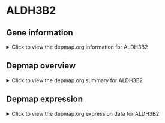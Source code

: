 <h1>ALDH3B2</h1>

<h2>Gene information</h2>
<details>
  <summary>Click to view the depmap.org information for ALDH3B2</summary>
  <iframe src="https://depmap.org/portal/gene/ALDH3B2?tab=about" style="border:none;width:100%;height:800px"></iframe>
</details>

<h2>Depmap overview</h2>
<details>
  <summary>Click to view the depmap.org summary for ALDH3B2</summary>
  <iframe src="https://depmap.org/portal/gene/ALDH3B2?tab=overview" style="border:none;width:100%;height:800px"></iframe>
</details>

<h2>Depmap expression</h2>
<details>
  <summary>Click to view the depmap.org expression data for ALDH3B2</summary>
  <iframe src="https://depmap.org/portal/gene/ALDH3B2?tab=characterization" style="border:none;width:100%;height:800px"></iframe>
</details>


<!--
<h2>Reactome Pathway diagram</h2>
PNAME
-->


